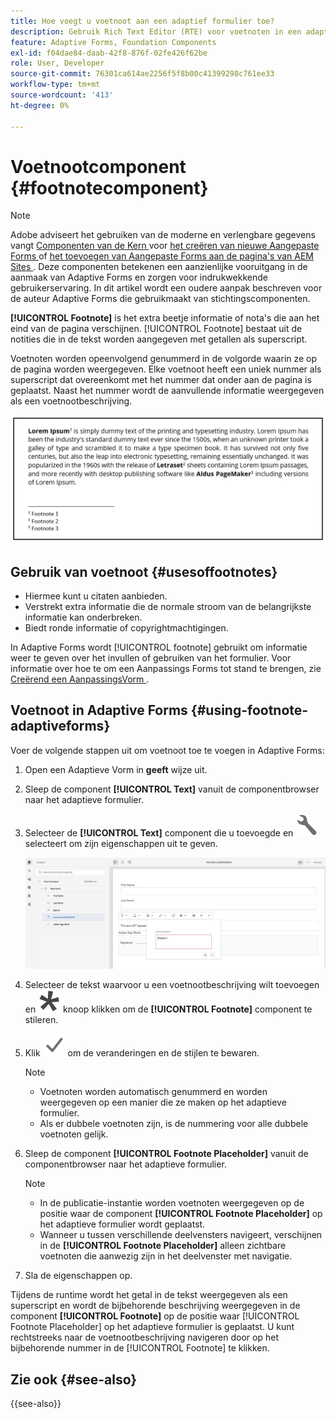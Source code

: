 ```yaml
---
title: Hoe voegt u voetnoot aan een adaptief formulier toe?
description: Gebruik Rich Text Editor (RTE) voor voetnoten in een adaptieve vorm.
feature: Adaptive Forms, Foundation Components
exl-id: f04dae84-daab-42f8-876f-02fe426f62be
role: User, Developer
source-git-commit: 76301ca614ae2256f5f8b00c41399298c761ee33
workflow-type: tm+mt
source-wordcount: '413'
ht-degree: 0%

---
```


# Voetnootcomponent {#footnotecomponent}

>[!NOTE]
>
> Adobe adviseert het gebruiken van de moderne en verlengbare gegevens vangt [ Componenten van de Kern ](https://experienceleague.adobe.com/docs/experience-manager-core-components/using/adaptive-forms/introduction.html) voor [ het creëren van nieuwe Aangepaste Forms ](/help/forms/creating-adaptive-form-core-components.md) of [ het toevoegen van Aangepaste Forms aan de pagina&#39;s van AEM Sites ](/help/forms/create-or-add-an-adaptive-form-to-aem-sites-page.md). Deze componenten betekenen een aanzienlijke vooruitgang in de aanmaak van Adaptive Forms en zorgen voor indrukwekkende gebruikerservaring. In dit artikel wordt een oudere aanpak beschreven voor de auteur Adaptive Forms die gebruikmaakt van stichtingscomponenten.

**[!UICONTROL Footnote]** is het extra beetje informatie of nota&#39;s die aan het eind van de pagina verschijnen. [!UICONTROL Footnote] bestaat uit de notities die in de tekst worden aangegeven met getallen als superscript.

Voetnoten worden opeenvolgend genummerd in de volgorde waarin ze op de pagina worden weergegeven. Elke voetnoot heeft een uniek nummer als superscript dat overeenkomt met het nummer dat onder aan de pagina is geplaatst. Naast het nummer wordt de aanvullende informatie weergegeven als een voetnootbeschrijving.

![ Beschrijving van voetnoten ](/help/forms/assets/footnote_description.png)


## Gebruik van voetnoot {#usesoffootnotes}

* Hiermee kunt u citaten aanbieden.
* Verstrekt extra informatie die de normale stroom van de belangrijkste informatie kan onderbreken.
* Biedt ronde informatie of copyrightmachtigingen.

In Adaptive Forms wordt [!UICONTROL footnote] gebruikt om informatie weer te geven over het invullen of gebruiken van het formulier. Voor informatie over hoe te om een Aanpassings Forms tot stand te brengen, zie [ Creërend een AanpassingsVorm ](https://experienceleague.adobe.com/docs/experience-manager-cloud-service/content/forms/create-an-adaptive-form/create-an-adaptive-form-on-forms-cs/creating-adaptive-form.html).

## Voetnoot in Adaptive Forms {#using-footnote-adaptiveforms}

Voer de volgende stappen uit om voetnoot toe te voegen in Adaptive Forms:
1. Open een Adaptieve Vorm in **geeft** wijze uit.
1. Sleep de component **[!UICONTROL Text]** vanuit de componentbrowser naar het adaptieve formulier.
1. Selecteer de **[!UICONTROL Text]** component die u toevoegde en ![ cmp ](assets/configure-icon.svg) selecteert om zijn eigenschappen uit te geven.

   ![ Voetnoot in Aanpassings Forms ](/help/forms/assets/footnote_rte.png)

1. Selecteer de tekst waarvoor u een voetnootbeschrijving wilt toevoegen en ![ ster ](/help/forms/assets/asterisk.svg) knoop klikken om de **[!UICONTROL Footnote]** component te stileren.

1. Klik ![ controle ](/help/forms/assets/save_icon.svg) om de veranderingen en de stijlen te bewaren.

   >[!NOTE]
   >
   >* Voetnoten worden automatisch genummerd en worden weergegeven op een manier die ze maken op het adaptieve formulier.
   >* Als er dubbele voetnoten zijn, is de nummering voor alle dubbele voetnoten gelijk.

1. Sleep de component **[!UICONTROL Footnote Placeholder]** vanuit de componentbrowser naar het adaptieve formulier.

   >[!NOTE]
   >
   >* In de publicatie-instantie worden voetnoten weergegeven op de positie waar de component **[!UICONTROL Footnote Placeholder]** op het adaptieve formulier wordt geplaatst.
   >* Wanneer u tussen verschillende deelvensters navigeert, verschijnen in de **[!UICONTROL Footnote Placeholder]** alleen zichtbare voetnoten die aanwezig zijn in het deelvenster met navigatie.

1. Sla de eigenschappen op.

Tijdens de runtime wordt het getal in de tekst weergegeven als een superscript en wordt de bijbehorende beschrijving weergegeven in de component **[!UICONTROL Footnote]** op de positie waar [!UICONTROL Footnote Placeholder] op het adaptieve formulier is geplaatst. U kunt rechtstreeks naar de voetnootbeschrijving navigeren door op het bijbehorende nummer in de [!UICONTROL Footnote] te klikken.


## Zie ook {#see-also}

{{see-also}}